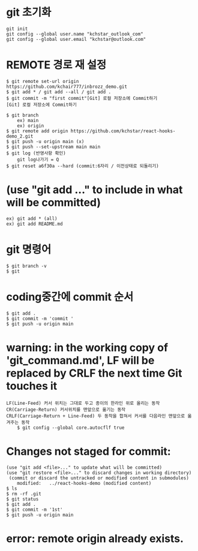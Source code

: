 #  git 초기화 
    git init
    git config --global user.name "kchstar_outlook_com"
    git config --global user.email "kchstar@outlook.com"
# REMOTE 경로 재 설정
    $ git remote set-url origin https://github.com/kchair777/inbrozz_demo.git
    $ git add * / git add --all / git add . 
    $ git commit -m "first commit"[Git] 로컬 저장소에 Commit하기
    [Git] 로컬 저장소에 Commit하기

    $ git branch 
        ex) main
        ex) origin 
    $ git remote add origin https://github.com/kchstar/react-hooks-demo_2.git
    $ git push -u origin main (x)
    $ git push --set-upstream main main
    $ git log (반영사항 확인)
        git log나가기 = Q
    $ git reset a6f30a --hard (commit:6자리 / 이전상태로 되돌리기)

# (use "git add <file>..." to include in what will be committed)
    ex) git add * (all)
    ex) git add README.md

# git 명령어 
    $ git branch -v
    $ git 
# coding중간에 commit 순서
    $ git add .
    $ git commit -m 'commit '
    $ git push -u origin main    

# warning: in the working copy of 'git_command.md', LF will be replaced by CRLF the next time Git touches it
    LF(Line-Feed) 커서 위치는 그대로 두고 종이의 한라인 위로 올리는 동작 
    CR(Carriage-Return) 커서위치를 맨앞으로 옮기는 동작
    CRLF(Carriage-Return + Line-Feed) 두 동작을 합쳐서 커서를 다음라인 맨앞으로 옮겨주는 동작
        $ git config --global core.autocflf true

# Changes not staged for commit:
    (use "git add <file>..." to update what will be committed)
    (use "git restore <file>..." to discard changes in working directory)
     (commit or discard the untracked or modified content in submodules)
        modified:   ../react-hooks-demo (modified content)
    $ ls
    $ rm -rf .git 
    $ git status
    $ git add .
    $ git commit -m '1st'
    $ git push -u origin main

# error: remote origin already exists.

